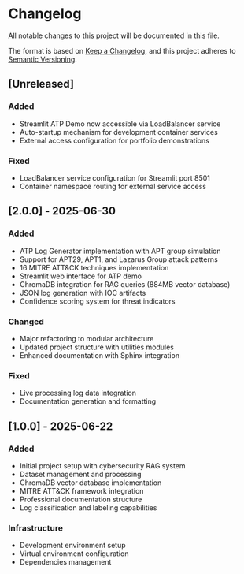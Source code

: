 # Changelog

All notable changes to this project will be documented in this file.

The format is based on [Keep a Changelog](https://keepachangelog.com/en/1.0.0/),
and this project adheres to [Semantic Versioning](https://semver.org/spec/v2.0.0.html).

## [Unreleased]

### Added
- Streamlit ATP Demo now accessible via LoadBalancer service
- Auto-startup mechanism for development container services
- External access configuration for portfolio demonstrations

### Fixed
- LoadBalancer service configuration for Streamlit port 8501
- Container namespace routing for external service access

## [2.0.0] - 2025-06-30

### Added
- ATP Log Generator implementation with APT group simulation
- Support for APT29, APT1, and Lazarus Group attack patterns
- 16 MITRE ATT&CK techniques implementation
- Streamlit web interface for ATP demo
- ChromaDB integration for RAG queries (884MB vector database)
- JSON log generation with IOC artifacts
- Confidence scoring system for threat indicators

### Changed
- Major refactoring to modular architecture
- Updated project structure with utilities modules
- Enhanced documentation with Sphinx integration

### Fixed
- Live processing log data integration
- Documentation generation and formatting

## [1.0.0] - 2025-06-22

### Added
- Initial project setup with cybersecurity RAG system
- Dataset management and processing
- ChromaDB vector database implementation
- MITRE ATT&CK framework integration
- Professional documentation structure
- Log classification and labeling capabilities

### Infrastructure
- Development environment setup
- Virtual environment configuration
- Dependencies management
